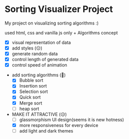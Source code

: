 # Sorting Visualizer Project

My project on visualizing sorting algorithms :)

used html, css and vanilla js only + Algorithms concept

- [x] visual representation of data
- [x] add styles (😑)
- [x] generate random data
- [x] control length of generated data
- [x] control speed of animation

* add sorting algorithms (🧠)
  - [x] Bubble sort
  - [x] Insertion sort
  - [x] Selection sort
  - [x] Quick sort
  - [x] Merge sort
  - [ ] heap sort
 
* MAKE IT ATTRACTIVE (😥)
  - [ ] glassmorphism UI design(seems it is new hotness)
  - [x] more responsiveness for every device
  - [ ] add light and dark themes
